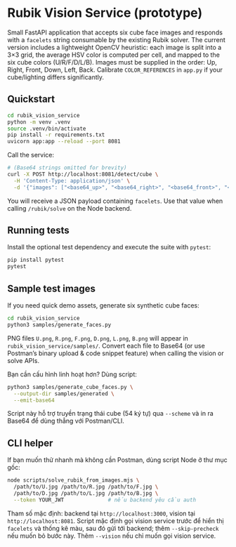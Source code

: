 # Rubik Vision Service (prototype)

Small FastAPI application that accepts six cube face images and responds with a
`facelets` string consumable by the existing Rubik solver. The current version
includes a lightweight OpenCV heuristic: each image is split into a 3×3 grid,
the average HSV color is computed per cell, and mapped to the six cube colors
(U/R/F/D/L/B). Images must be supplied in the order: Up, Right, Front, Down,
Left, Back. Calibrate `COLOR_REFERENCES` in `app.py` if your cube/lighting
differs significantly.

## Quickstart

```bash
cd rubik_vision_service
python -m venv .venv
source .venv/bin/activate
pip install -r requirements.txt
uvicorn app:app --reload --port 8081
```

Call the service:

```bash
# (Base64 strings omitted for brevity)
curl -X POST http://localhost:8081/detect/cube \
  -H 'Content-Type: application/json' \
  -d '{"images": ["<base64_up>", "<base64_right>", "<base64_front>", "<base64_down>", "<base64_left>", "<base64_back>"]}'
```

You will receive a JSON payload containing `facelets`. Use that value when
calling `/rubik/solve` on the Node backend.

## Running tests

Install the optional test dependency and execute the suite with `pytest`:

```bash
pip install pytest
pytest
```

## Sample test images

If you need quick demo assets, generate six synthetic cube faces:

```bash
cd rubik_vision_service
python3 samples/generate_faces.py
```

PNG files `U.png`, `R.png`, `F.png`, `D.png`, `L.png`, `B.png` will appear in
`rubik_vision_service/samples/`. Convert each file to Base64 (or use Postman’s
binary upload & code snippet feature) when calling the vision or solve APIs.

Bạn cần cấu hình linh hoạt hơn? Dùng script:

```bash
python3 samples/generate_cube_faces.py \
  --output-dir samples/generated \
  --emit-base64
```

Script này hỗ trợ truyền trạng thái cube (54 ký tự) qua `--scheme` và in ra Base64
để dùng thẳng với Postman/CLI.

## CLI helper

If bạn muốn thử nhanh mà không cần Postman, dùng script Node ở thư mục gốc:

```bash
node scripts/solve_rubik_from_images.mjs \
  /path/to/U.jpg /path/to/R.jpg /path/to/F.jpg \
  /path/to/D.jpg /path/to/L.jpg /path/to/B.jpg \
  --token YOUR_JWT              # nếu backend yêu cầu auth
```

Tham số mặc định: backend tại `http://localhost:3000`, vision tại
`http://localhost:8081`. Script mặc định gọi vision service trước để hiển thị
`facelets` và thống kê màu, sau đó gửi tới backend; thêm `--skip-precheck` nếu
muốn bỏ bước này. Thêm `--vision` nếu chỉ muốn gọi vision service.
